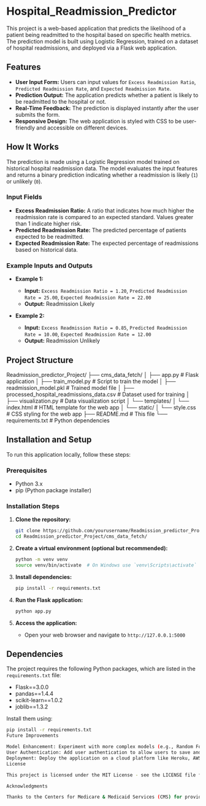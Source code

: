# Hospital_Readmission_Predictor
This project is a web-based application that predicts the likelihood of a patient being readmitted to the hospital based on specific health metrics. The prediction model is built using Logistic Regression, trained on a dataset of hospital readmissions, and deployed via a Flask web application.

## Features

- **User Input Form:** Users can input values for `Excess Readmission Ratio`, `Predicted Readmission Rate`, and `Expected Readmission Rate`.
- **Prediction Output:** The application predicts whether a patient is likely to be readmitted to the hospital or not.
- **Real-Time Feedback:** The prediction is displayed instantly after the user submits the form.
- **Responsive Design:** The web application is styled with CSS to be user-friendly and accessible on different devices.

## How It Works

The prediction is made using a Logistic Regression model trained on historical hospital readmission data. The model evaluates the input features and returns a binary prediction indicating whether a readmission is likely (`1`) or unlikely (`0`).

### Input Fields

- **Excess Readmission Ratio:** A ratio that indicates how much higher the readmission rate is compared to an expected standard. Values greater than 1 indicate higher risk.
- **Predicted Readmission Rate:** The predicted percentage of patients expected to be readmitted.
- **Expected Readmission Rate:** The expected percentage of readmissions based on historical data.

### Example Inputs and Outputs

- **Example 1:**
  - **Input:** `Excess Readmission Ratio = 1.20`, `Predicted Readmission Rate = 25.00`, `Expected Readmission Rate = 22.00`
  - **Output:** Readmission Likely
  
- **Example 2:**
  - **Input:** `Excess Readmission Ratio = 0.85`, `Predicted Readmission Rate = 10.00`, `Expected Readmission Rate = 12.00`
  - **Output:** Readmission Unlikely

## Project Structure
Readmission_predictor_Project/
├── cms_data_fetch/
│ ├── app.py # Flask application
│ ├── train_model.py # Script to train the model
│ ├── readmission_model.pkl # Trained model file
│ ├── processed_hospital_readmissions_data.csv # Dataset used for training
│ ├── visualization.py # Data visualization script
│ └── templates/
│ └── index.html # HTML template for the web app
│ └── static/
│ └── style.css # CSS styling for the web app
├── README.md # This file
└── requirements.txt # Python dependencies

## Installation and Setup

To run this application locally, follow these steps:

### Prerequisites

- Python 3.x
- pip (Python package installer)

### Installation Steps

1. **Clone the repository:**
    ```bash
    git clone https://github.com/yourusername/Readmission_predictor_Project.git
    cd Readmission_predictor_Project/cms_data_fetch/
    ```

2. **Create a virtual environment (optional but recommended):**
    ```bash
    python -m venv venv
    source venv/bin/activate  # On Windows use `venv\Scripts\activate`
    ```

3. **Install dependencies:**
    ```bash
    pip install -r requirements.txt
    ```

4. **Run the Flask application:**
    ```bash
    python app.py
    ```

5. **Access the application:**
    - Open your web browser and navigate to `http://127.0.0.1:5000`

## Dependencies

The project requires the following Python packages, which are listed in the `requirements.txt` file:

- Flask==3.0.0
- pandas==1.4.4
- scikit-learn==1.0.2
- joblib==1.3.2

Install them using:
```bash
pip install -r requirements.txt
Future Improvements

Model Enhancement: Experiment with more complex models (e.g., Random Forest, XGBoost) to improve prediction accuracy.
User Authentication: Add user authentication to allow users to save and view past predictions.
Deployment: Deploy the application on a cloud platform like Heroku, AWS, or Azure for public access.
License

This project is licensed under the MIT License - see the LICENSE file for details.

Acknowledgments

Thanks to the Centers for Medicare & Medicaid Services (CMS) for providing the dataset used in this project.


